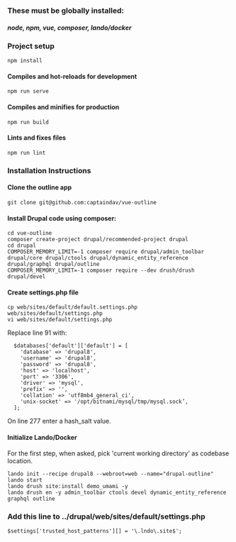 ### These must be globally installed:
##### node, npm, vue, composer, lando/docker

### Project setup
```
npm install
```

#### Compiles and hot-reloads for development
```
npm run serve
```

#### Compiles and minifies for production
```
npm run build
```

#### Lints and fixes files
```
npm run lint
```

### Installation Instructions

#### Clone the outline app
```
git clone git@github.com:captaindav/vue-outline
```

#### Install Drupal code using composer:
```
cd vue-outline
composer create-project drupal/recommended-project drupal
cd drupal
COMPOSER_MEMORY_LIMIT=-1 composer require drupal/admin_toolbar drupal/core drupal/ctools drupal/dynamic_entity_reference drupal/graphql drupal/outline
COMPOSER_MEMORY_LIMIT=-1 composer require --dev drush/drush drupal/devel
```

#### Create settings.php file
```
cp web/sites/default/default.settings.php web/sites/default/settings.php
vi web/sites/default/settings.php
```
Replace line 91 with:
```
  $databases['default']['default'] = [
    'database' => 'drupal8',
    'username' => 'drupal8',
    'password' => 'drupal8',
    'host' => 'localhost',
    'port' => '3306',
    'driver' => 'mysql',
    'prefix' => '',
    'collation' => 'utf8mb4_general_ci',
    'unix-socket' => '/opt/bitnami/mysql/tmp/mysql.sock’,
  ];
```

On line 277 enter a hash_salt value.

#### Initialize Lando/Docker
 For the first step, when asked, pick 'current working directory' as codebase location.
```
lando init --recipe drupal8 --webroot=web --name="drupal-outline"
lando start
lando drush site:install demo_umami -y
lando drush en -y admin_toolbar ctools devel dynamic_entity_reference graphql outline
 ```

### Add this line to ../drupal/web/sites/default/settings.php
```
$settings['trusted_host_patterns'][] = '\.lndo\.site$';
```


